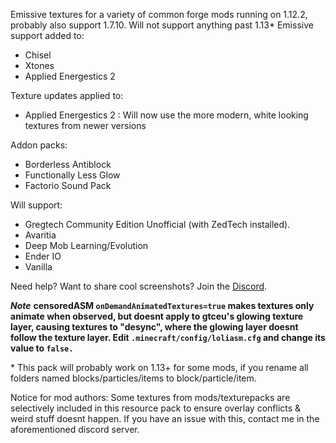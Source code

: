 Emissive textures for a variety of common forge mods running on 1.12.2, probably also support 1.7.10. Will not support anything past 1.13*
Emissive support added to:
- Chisel
- Xtones
- Applied Energestics 2

Texture updates applied to:
- Applied Energestics 2 : Will now use the more modern, white looking textures from newer versions

Addon packs:
- Borderless Antiblock
- Functionally Less Glow
- Factorio Sound Pack

Will support:
- Gregtech Community Edition Unofficial (with ZedTech installed).
- Avaritia
- Deep Mob Learning/Evolution
- Ender IO
- Vanilla

Need help? Want to share cool screenshots? Join the [Discord](https://discord.gg/8aZ4TpdPWZ).

___Note___
**censoredASM `onDemandAnimatedTextures=true` makes textures only animate when observed, but doesnt apply to gtceu's glowing texture layer, causing textures to "desync", where the glowing layer doesnt follow the texture layer. Edit `.minecraft/config/loliasm.cfg` and change its value to `false.`**

\* This pack will probably work on 1.13+ for some mods, if you rename all folders named blocks/particles/items to block/particle/item. 

Notice for mod authors:
	Some textures from mods/texturepacks are selectively included in this resource pack to ensure overlay conflicts & weird stuff doesnt happen. If you have an issue with this, contact me in the aforementioned discord server.
